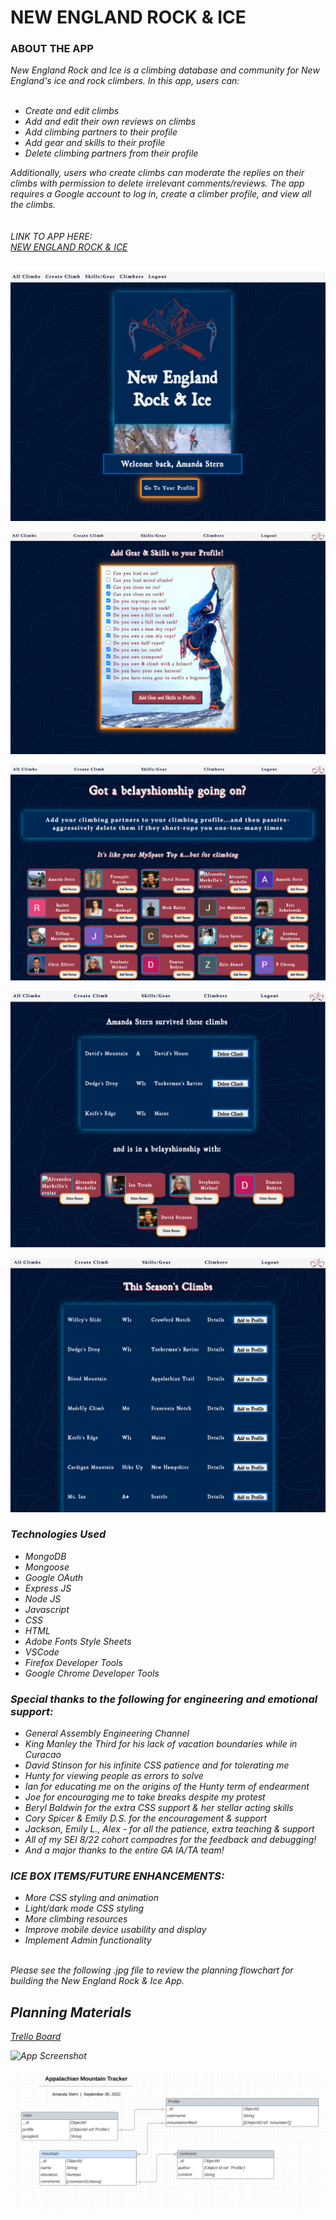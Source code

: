 <h1>NEW ENGLAND ROCK & ICE</h1>

<h3>ABOUT THE APP</h3>

<i>
New England Rock and Ice is a climbing database and community for New England's ice and rock climbers. In this app, users can:
<br>
<br>
<ul>
<li>Create and edit climbs</li>
<li>Add and edit their own reviews on climbs</li> 
<li>Add climbing partners to their profile</li>
<li>Add gear and skills to their profile</li>
<li>Delete climbing partners from their profile</li>
</ul>
Additionally, users who create climbs can moderate the replies on their climbs with permission to delete irrelevant comments/reviews. The app requires a Google account to log in, create a climber profile, and view all the climbs.
<br>
<br>
<br>
LINK TO APP HERE:
<br>
<a href="https://appalachian-mtns.fly.dev/">NEW ENGLAND ROCK & ICE</a>
<br>
<br>

![App Screenshot](./public/media/screenshot4.jpg)
<br>

![App Screenshot](./public/media/screenshot1.jpg)
<br>

![App Screenshot](./public/media/screenshot2.jpg)
<br>

![App Screenshot](./public/media/screenshot3.jpg)
<br>

![App Screenshot](./public/media/screenshot5.jpg)
<br>

<h3>Technologies Used</h3>
<ul>
  <li>MongoDB</li>
  <li>Mongoose</li>
  <li>Google OAuth</li>
  <li>Express JS</li>
  <li>Node JS</li>
  <li>Javascript</li>
  <li>CSS</li>
  <li>HTML</li>
  <li>Adobe Fonts Style Sheets</li>
  <li>VSCode</li>
  <li>Firefox Developer Tools</li>
  <li>Google Chrome Developer Tools</li>
</ul>
<h3>Special thanks to the following for engineering and emotional support:</h3>
<ul>
  <li>General Assembly Engineering Channel</li>
  <li>King Manley the Third for his lack of vacation boundaries while in Curacao</li>
  <li>David Stinson for his infinite CSS patience and for tolerating me </li>
  <li>Hunty for viewing people as errors to solve</li>
  <li>Ian for educating me on the origins of the Hunty term of endearment</li>
  <li>Joe for encouraging me to take breaks despite my protest</li>
  <li>Beryl Baldwin for the extra CSS support & her stellar acting skills</li>
  <li>Cory Spicer & Emily D.S. for the encouragement & support</li>
  <li>Jackson, Emily L., Alex - for all the patience, extra teaching & support</li>
  <li>All of my SEI 8/22 cohort compadres for the feedback and debugging!</li>
  <li>And a major thanks to the entire GA IA/TA team!</li>
</ul>
<h3>ICE BOX ITEMS/FUTURE ENHANCEMENTS:</h3>
<ul>
  <li>More CSS styling and animation</li>
  <li>Light/dark mode CSS styling</li>
  <li>More climbing resources</li>
  <li>Improve mobile device usability and display</li>
  <li>Implement Admin functionality</li>
</ul>
<br>
<i>Please see the following .jpg file to review the planning flowchart for building the New England Rock & Ice App.

<h2>Planning Materials</h2>

<a href="https://trello.com/b/qJ7ca6bM/appalachian-mtns-tracker">Trello Board</a>

![App Screenshot](./public/media/trello.jpg)
<br>

![App Screenshot](./public/media/ERD_AppMtns.png)
<br>